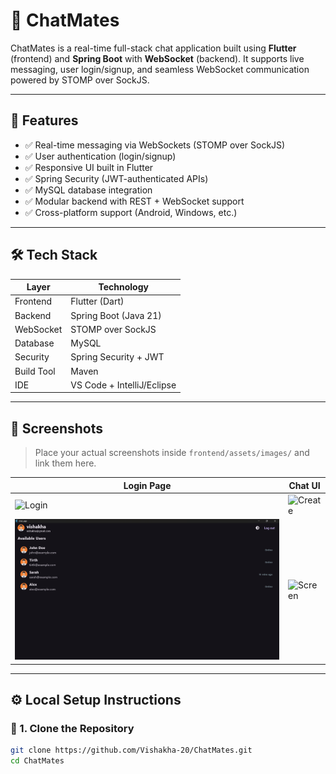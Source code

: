 # 💬 ChatMates

ChatMates is a real-time full-stack chat application built using **Flutter** (frontend) and **Spring Boot** with **WebSocket** (backend). It supports live messaging, user login/signup, and seamless WebSocket communication powered by STOMP over SockJS.

---

## 🚀 Features

- ✅ Real-time messaging via WebSockets (STOMP over SockJS)
- ✅ User authentication (login/signup)
- ✅ Responsive UI built in Flutter
- ✅ Spring Security (JWT-authenticated APIs)
- ✅ MySQL database integration
- ✅ Modular backend with REST + WebSocket support
- ✅ Cross-platform support (Android, Windows, etc.)

---

## 🛠️ Tech Stack

| Layer      | Technology                   |
|------------|------------------------------|
| Frontend   | Flutter (Dart)               |
| Backend    | Spring Boot (Java 21)        |
| WebSocket  | STOMP over SockJS            |
| Database   | MySQL                        |
| Security   | Spring Security + JWT        |
| Build Tool | Maven                        |
| IDE        | VS Code + IntelliJ/Eclipse   |

---

## 📸 Screenshots

> Place your actual screenshots inside `frontend/assets/images/` and link them here.

| Login Page | Chat UI |
|------------|---------|
| ![Login](chatmates_flutter/assets/images/chatmates_login.png) | ![Create](chatmates_flutter/assets/images/chatmates_create.png) |
| ![User](chatmates_flutter/assets/images/chatmates_user.png) |  ![Screen](chatmates_flutter/assets/images/chatmates_screen.png) |

---

## ⚙️ Local Setup Instructions

### 📁 1. Clone the Repository

```bash
git clone https://github.com/Vishakha-20/ChatMates.git
cd ChatMates
